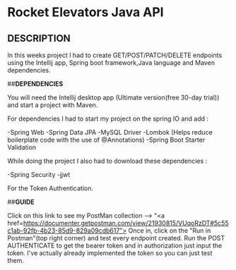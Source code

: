 # <b>Rocket Elevators Java API</b>

## <b> DESCRIPTION </b>

In this weeks project I had to create GET/POST/PATCH/DELETE endpoints using the Intellij app, Spring boot framework,Java language and Maven dependencies. 

##<b>DEPENDENCIES</b>

You will need the Intellij desktop app (Ultimate version(free 30-day trial)) and start a project with Maven.

For dependencies I had to start my project on the spring IO and add :
  
  -Spring Web
  -Spring Data JPA
  -MySQL Driver
  -Lombok (Helps reduce boilerplate code with the use of @Annotations)
  -Spring Boot Starter Validation
  
While doing the project I also had to download these dependencies :

  -Spring Security
  -jjwt
  
 For the Token Authentication.
 
 ##<b>GUIDE</b>
 
 Click on this link to see my PostMan collection --> "<a href=https://documenter.getpostman.com/view/21930815/VUqoRzDT#5c55c1ab-92fb-4b23-85d9-829a09cdb617">
 Once in, click on the "Run in Postman"(top right corner) and test every endpoint created.
 Run the POST AUTHENTICATE to get the bearer token and in authorization just input the token. I've actually already implemented the token so you can just test them.
 
 
 

